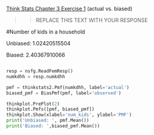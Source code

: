 [Think Stats Chapter 3 Exercise 1](http://greenteapress.com/thinkstats2/html/thinkstats2004.html#toc31) (actual vs. biased)

>> REPLACE THIS TEXT WITH YOUR RESPONSE

#Number of kids in a household


Unbiased:  1.02420515504  

Biased:  2.40367910066  

```python

resp = nsfg.ReadFemResp()
numkdhh = resp.numkdhh

pmf = thinkstats2.Pmf(numkdhh, label='actual')
biased_pmf = BiasPmf(pmf, label='observed')

thinkplot.PrePlot(2)
thinkplot.Pmfs([pmf, biased_pmf])
thinkplot.Show(xlabel='num_kids', ylabel='PMF') 
print('Unbiased: ', pmf.Mean())
print('Biased: ',biased_pmf.Mean())


```